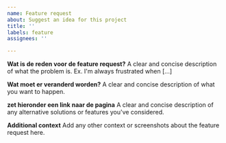 ```yaml
---
name: Feature request
about: Suggest an idea for this project
title: ''
labels: feature
assignees: ''

---
```


**Wat is de reden voor de feature request?**
A clear and concise description of what the problem is. Ex. I'm always frustrated when [...]

**Wat moet er veranderd worden?**
A clear and concise description of what you want to happen.

**zet hieronder een link naar de pagina**
A clear and concise description of any alternative solutions or features you've considered.

**Additional context**
Add any other context or screenshots about the feature request here.

